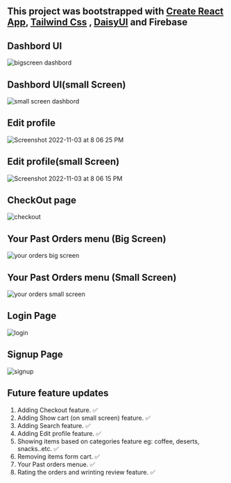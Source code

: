 ## This project was bootstrapped with [Create React App](https://github.com/facebook/create-react-app), [Tailwind Css](https://github.com/tailwindlabs/tailwindcss) , [DaisyUI](https://github.com/saadeghi/daisyui) and Firebase



## Dashbord UI
![bigscreen dashbord](https://user-images.githubusercontent.com/113718239/200029059-7e697ecf-1dc5-48e7-8583-c24b23f1814c.png)


## Dashbord UI(small Screen)
![small screen dashbord](https://user-images.githubusercontent.com/113718239/200028995-a11bdee6-bb29-43d3-b15f-5aa0aaad355e.png)


## Edit profile
![Screenshot 2022-11-03 at 8 06 25 PM](https://user-images.githubusercontent.com/113718239/199750879-5f3f6d74-6dfb-461e-8eca-4f42fbe187eb.png)

## Edit profile(small Screen)
![Screenshot 2022-11-03 at 8 06 15 PM](https://user-images.githubusercontent.com/113718239/199750896-97c6cdbf-b848-4afd-8f3c-bca0617d90bd.png)

## CheckOut page
![checkout](https://user-images.githubusercontent.com/113718239/200158299-f112843b-6168-4421-94e5-54b7be1353a1.png)

## Your Past Orders menu (Big Screen)
![your orders big screen](https://user-images.githubusercontent.com/113718239/200382630-9432ced1-4a49-4a9a-ac96-be1aa345ddf7.png)


## Your Past Orders menu (Small Screen)
![your orders small screen](https://user-images.githubusercontent.com/113718239/200382653-b1f7320a-8044-42e8-97cc-679ac8732e0d.png)


## Login Page
![login](https://user-images.githubusercontent.com/113718239/198250410-cc9441b1-bfd3-4b61-9924-94f305a3419c.png)

## Signup Page
![signup](https://user-images.githubusercontent.com/113718239/198250470-545339df-d139-41af-861e-c0fdac1f07e7.png)

## Future feature updates
1. Adding Checkout feature. &#9989;
2. Adding Show cart (on small screen) feature. &#9989;
3. Adding Search feature. &#9989;
4. Adding Edit profile feature. &#9989;
5. Showing items based on categories feature eg: coffee, deserts, snacks..etc. &#9989;
6. Removing items form cart. &#9989;
7. Your Past orders menue. &#9989;
8. Rating the orders and wrinting review feature. &#9989;
